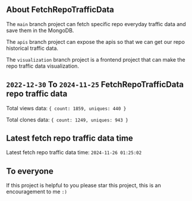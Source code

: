 ## About FetchRepoTrafficData

The `main` branch project can fetch specific repo everyday traffic data and save them in the MongoDB.

The `apis` branch project can expose the apis so that we can get our repo historical traffic data.

The `visualization` branch project is a frontend project that can make the repo traffic data visualization.

## `2022-12-30` To `2024-11-25` FetchRepoTrafficData repo traffic data

Total views data: `{ count: 1859, uniques: 440 }`

Total clones data: `{ count: 1249, uniques: 943 }`

## Latest fetch repo traffic data time

Latest fetch repo traffic data time: `2024-11-26 01:25:02`

## To everyone

If this project is helpful to you please star this project, this is an encouragement to me `:)`



